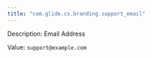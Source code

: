 ```yaml
---
title: "com.glide.cs.branding.support_email"
---
```


Description: Email Address

Value: `support@example.com`